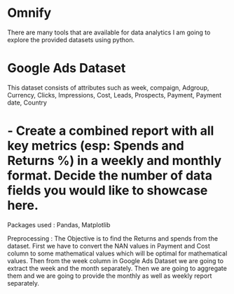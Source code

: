 # Omnify
There are many tools that are available for data analytics I am going to explore the provided datasets using python.
# Google Ads Dataset
This dataset consists of attributes such as week, compaign, Adgroup, Currency, Clicks, Impressions, Cost, Leads, Prospects, Payment, Payment date, Country
# - Create a combined report with all key metrics (esp: Spends and Returns %) in a weekly and monthly format. Decide the number of data fields you would like to showcase here.
Packages used : Pandas, Matplotlib

Preprocessing : The Objective is to find the Returns and spends from the dataset. First we have to convert the NAN values in Payment and Cost column to some mathematical values which will be optimal for mathematical values. Then from the week column in Google Ads Dataset we are going to extract the week and the month separately. Then we are going to aggregate them and we are going to provide the monthly as well as weekly report separately.
